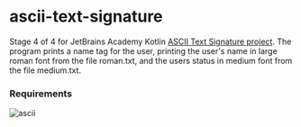 # ascii-text-signature
Stage 4 of 4 for JetBrains Academy Kotlin [ASCII Text Signature project](https://hyperskill.org/projects/71/stages/393/implement).
The program prints a name tag for the user, printing the user's name in large roman font from the file roman.txt, and the users status in medium font from the file medium.txt.
### Requirements
![ascii](https://user-images.githubusercontent.com/64429863/91478938-bb05fd80-e86e-11ea-92ef-1e5627570f50.jpg)
